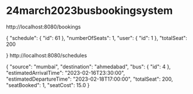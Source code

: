# 24march2023busbookingsystem

http://localhost:8080/bookings

{
    "schedule": {
        "id": 61
    },
    "numberOfSeats": 1,
    "user": {
        "id": 1
    },
    "totalSeat": 200

}
http://localhost:8080/schedules


{
    "source": "mumbai",
    "destination": "ahmedabad",
    "bus": {
        "id": 4
    },
    "estimatedArrivalTime": "2023-02-16T23:30:00",
    "estimatedDepartureTime": "2023-02-18T17:00:00",
    "totalSeat": 200,
    "seatBooked": 1,
    "seatCost": 15.0
}
